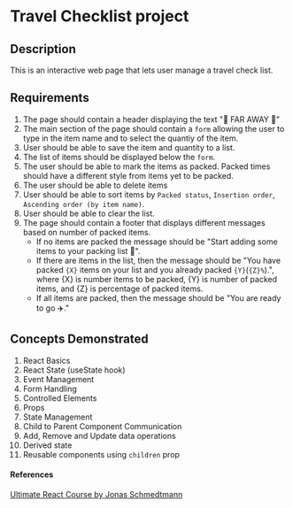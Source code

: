 # Travel Checklist project

## Description

This is an interactive web page that lets user manage a travel check list.

## Requirements

1. The page should contain a header displaying the text "🌴 FAR AWAY 💼"
2. The main section of the page should contain a `form` allowing the user to type in the item name and to select the quantiy of the item.
3. User should be able to save the item and quantity to a list.
4. The list of items should be displayed below the `form`.
5. The user should be able to mark the items as packed. Packed times should have a different style from items yet to be packed.
6. The user should be able to delete items
7. User should be able to sort items by `Packed status`, `Insertion order`, `Ascending order (by item name)`.
8. User should be able to clear the list.
9. The page should contain a footer that displays different messages based on number of packed items.
   - If no items are packed the message should be "Start adding some items to your packing list 🚀".
   - If there are items in the list, then the message should be "You have packed `{X}` items on your list and you already packed `{Y}`(`{Z}%`).", where {X} is number items to be packed, {Y} is number of packed items, and {Z} is percentage of packed items.
   - If all items are packed, then the message should be "You are ready to go ✈️."

## Concepts Demonstrated

1. React Basics
2. React State (useState hook)
3. Event Management
4. Form Handling
5. Controlled Elements
6. Props
7. State Management
8. Child to Parent Component Communication
9. Add, Remove and Update data operations
10. Derived state
11. Reusable components using `children` prop

#### References

[Ultimate React Course by Jonas Schmedtmann](https://github.com/jonasschmedtmann/ultimate-react-course)
